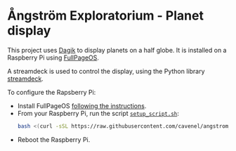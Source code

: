 # Ångström Exploratorium - Planet display

This project uses [Dagik](https://www.dagik.net/) to display planets on a half globe.
It is installed on a Raspberry Pi using [FullPageOS](https://github.com/guysoft/FullPageOS).

A streamdeck is used to control the display, using the Python library [streamdeck](https://github.com/abcminiuser/python-elgato-streamdeck).

To configure the Rapsberry Pi:
- Install FullPageOS [following the instructions](https://github.com/guysoft/FullPageOS?tab=readme-ov-file#how-to-use-it).
- From your Raspberry Pi, run the script [`setup_script.sh`](setup_script.sh):
    ```bash
    bash <(curl -sSL https://raw.githubusercontent.com/cavenel/angstrom_exploratorium/refs/heads/main/setup_script.sh)
    ```
- Reboot the Raspberry Pi.